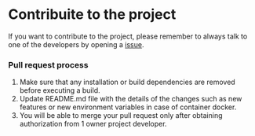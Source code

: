 # Contribuite to the project

If you want to contribute to the project, please remember to always talk to one of the developers by opening a [issue](https://github.com/asrmarco13/the-file-splitter/issues).

### Pull request process

1. Make sure that any installation or build dependencies are removed before executing a build.
2. Update README.md file with the details of the changes such as new features or new environment variables in case of container docker.
3. You will be able to merge your pull request only after obtaining authorization from 1 owner project developer.
